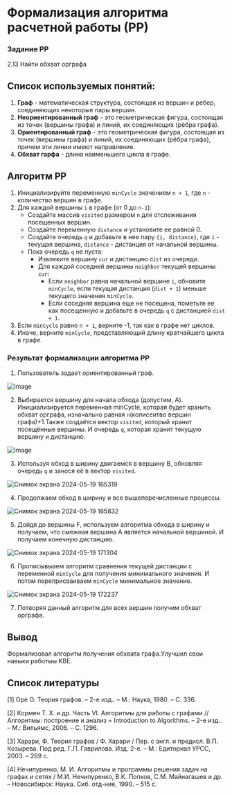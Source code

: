 # Формализация алгоритма расчетной работы (РР)
### Задание РР 
2.13 Найти обхват орграфа


## Список используемых понятий:
1. **Граф** - математическая структура, состоящая из вершин и ребер, соединяющих некоторые пары вершин.
2. **Неориентированный граф** - это геометрическая фигура, состоящая из точек (вершины графа) и линий, их соединяющих (рёбра графа).
3. **Ориентированный граф** - это геометрическая фигура, состоящая из точек (вершины графа) и линий, их соединяющих (рёбра графа), причем эти линии имеют направление.
4. **Обхват гарфа** - длина наименьшего цикла в графе.
   

## Алгоритм РР

1. Инициализируйте переменную `minCycle` значением `n + 1`, где `n` - количество вершин в графе.
2. Для каждой вершины `i` в графе (от 0 до `n-1`):
     - Создайте массив `visited` размером `n` для отслеживания посещенных вершин.
     - Создайте переменную `distance` и установите ее равной 0.
     - Создайте очередь `q` и добавьте в нее пару `{i, distance}`, где `i` - текущая вершина, `distance` - дистанция от начальной вершины.
     - Пока очередь `q` не пуста:
         - Извлеките вершину `cur` и дистанцию `dist` из очереди.
         - Для каждой соседней вершины `neighbor` текущей вершины `cur`:
             - Если `neighbor` равна начальной вершине `i`, обновите `minCycle`, если текущая дистанция (`dist + 1`) меньше текущего значения `minCycle`.
             - Если соседняя вершина еще не посещена, пометьте ее как посещенную и добавьте в очередь `q` с дистанцией `dist + 1`.
3. Если `minCycle` равно `n + 1`, верните -1, так как в графе нет циклов.
4. Иначе, верните `minCycle`, представляющий длину кратчайшего цикла в графе.


### Результат формализации алгоритма РР

1. Пользователь задает ориентированный граф.

![image](https://github.com/iis-32170x/RPIIS/assets/144383538/b6eda895-6163-4193-852a-d9941ed22789)


2. Выбирается вершину для начала обхода (допустим, A). Инициализируется переменная minCycle, которая будет хранить обхват орграфа, изначально равная `n`(колисеитво вершин графа)+1.Также создаётся вектор  `visited`, который хранит посещённые вершины. И очередь `q`, которая хранит текущую вершину и дистанцию.

![image](https://github.com/iis-32170x/RPIIS/assets/144383538/d4619095-f367-477d-aa51-d89942c0d32d)


3. Используя обход в ширину двигаемся в вершину B, обновляя очередь `q` и занося её в вектор `visited`.

![Снимок экрана 2024-05-19 165319](https://github.com/iis-32170x/RPIIS/assets/144383538/57f05efb-aae8-431c-80b5-8aaafac10c2d)

4. Продолжаем обход в ширину и все вышеперечисленные процессы.

![Снимок экрана 2024-05-19 165832](https://github.com/iis-32170x/RPIIS/assets/144383538/78134d46-0162-4809-b8a2-147144ec5444)

5. Дойдя до вершины F, используем алгоритма обхода в ширину и получаем, что смежная вершина A является начальной вершиной. И получаем конечную дистанцию.

![Снимок экрана 2024-05-19 171304](https://github.com/iis-32170x/RPIIS/assets/144383538/d036dc88-7c2a-4c97-8576-4a17a5ea2cc5)

6. Прописывыаем алгоритм сравнения текущей дистанции с переменной `minCycle` для получения минимального значения. И потом переприсваиваем `minCycle` минимальное значение.
   
![Снимок экрана 2024-05-19 172237](https://github.com/iis-32170x/RPIIS/assets/144383538/8a11a0e4-9d7a-40a7-b1c1-0474e4eafece)

7. Потворяя данный алгоритм для всех вершин получим обхват орграфа.

## Вывод
Формализовал алгоритм получения обхвата графа.Улучшил свои навыки работыы KBE.
 ## Список литературы
[1] Оре О. Теория графов. – 2-е изд.. – М.: Наука, 1980. – С. 336.

[2] Кормен Т. Х. и др. Часть VI. Алгоритмы для работы с графами // Алгоритмы: построение
и анализ = Introduction to Algorithms. – 2-е изд.. – М.: Вильямс, 2006. – С. 1296.

[3] Харари, Ф. Теория графов / Ф. Харари / Пер. с англ. и предисл. В.П. Козырева. Под ред.
Г.П. Гаврилова. Изд. 2-е. – М.: Едиториал УРСС, 2003. – 269 с.

[4] Нечипуренко, М. И. Алгоритмы и программы решения задач на графах и сетях / М.И.
Нечипуренко, В.К. Попков, С.М. Майнагашев и др. – Новосибирск: Наука. Сиб. отд-ние,
1990. – 515 с.
